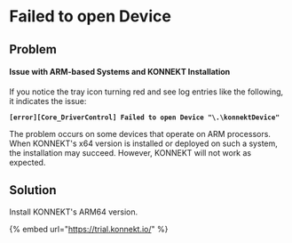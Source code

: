 # Failed to open Device

## Problem

#### Issue with ARM-based Systems and KONNEKT Installation

If you notice the tray icon turning red and see log entries like the following, it indicates the issue:

<pre><code><strong>[error][Core_DriverControl] Failed to open Device "\.\konnektDevice"
</strong></code></pre>

The problem occurs on some devices that operate on ARM processors. When KONNEKT's x64 version is installed or deployed on such a system, the installation may succeed. However, KONNEKT will not work as expected.&#x20;

## Solution

Install KONNEKT's ARM64 version.

{% embed url="https://trial.konnekt.io/" %}
